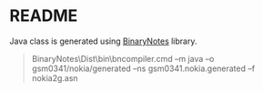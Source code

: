 # README #

Java class is generated using [BinaryNotes](http://bnotes.sourceforge.net/) library.

> BinaryNotes\Dist\bin\bncompiler.cmd –m java –o gsm0341/nokia/generated –ns gsm0341.nokia.generated –f nokia2g.asn
